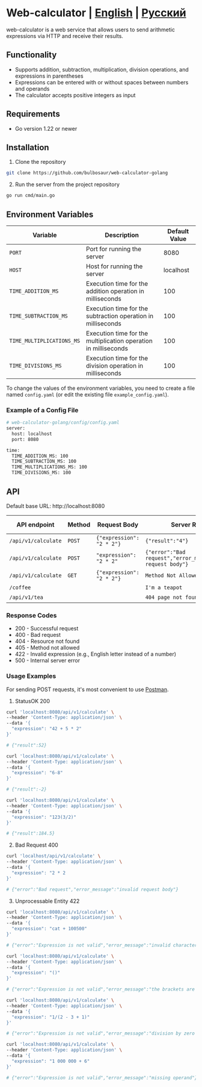 
# Web-calculator | [English](README.md) | [Русский](README.ru.md)

web-calculator is a web service that allows users to send arithmetic expressions via HTTP and receive their results.

## Functionality

- Supports addition, subtraction, multiplication, division operations, and expressions in parentheses
- Expressions can be entered with or without spaces between numbers and operands
- The calculator accepts positive integers as input

## Requirements

- Go version 1.22 or newer

## Installation

1. Clone the repository

```bash
git clone https://github.com/bulbosaur/web-calculator-golang
```

2. Run the server from the project repository
   
``` bash
go run cmd/main.go
```

## Environment Variables

| Variable                  | Description                                                    | Default Value |
|---------------------------|----------------------------------------------------------------|---------------|
| ```PORT```                      | Port for running the server                                    | 8080          |
| ```HOST```                      | Host for running the server                                    | localhost     |
| ```TIME_ADDITION_MS```          | Execution time for the addition operation in milliseconds      | 100           |
| ```TIME_SUBTRACTION_MS```       | Execution time for the subtraction operation in milliseconds   | 100           |
| ```TIME_MULTIPLICATIONS_MS```   | Execution time for the multiplication operation in milliseconds| 100           |
| ```TIME_DIVISIONS_MS```         | Execution time for the division operation in milliseconds      | 100           |

To change the values of the environment variables, you need to create a file named ```config.yaml``` (or edit the existing file ```example_config.yaml```).

### Example of a Config File

```bash
# web-calculator-golang/config/config.yaml
server:
  host: localhost
  port: 8080

time:
  TIME_ADDITION_MS: 100
  TIME_SUBTRACTION_MS: 100
  TIME_MULTIPLICATIONS_MS: 100
  TIME_DIVISIONS_MS: 100
```

## API

Default base URL: http://localhost:8080

| API endpoint | Method | Request Body | Server Response | Response Code |
|--------------|--------|--------------|-----------------|---------------|
| ```/api/v1/calculate``` | ```POST``` | ```{"expression": "2 * 2"}``` | ```{"result":"4"}``` | 200 |
| ```/api/v1/calculate``` | ```POST``` | ```"expression": "2 * 2"``` | ```{"error":"Bad request","error_message":"invalid request body"}``` | 400 |
| ```/api/v1/calculate``` | ```GET``` | ```{"expression": "2 * 2"}``` | ```Method Not Allowed``` | 405 |
| ```/coffee``` | | | ```I'm a teapot``` | 418 |
| ```/api/v1/tea``` | | | ```404 page not found``` | 404 |

### Response Codes

- 200 - Successful request
- 400 - Bad request
- 404 - Resource not found
- 405 - Method not allowed
- 422 - Invalid expression (e.g., English letter instead of a number)
- 500 - Internal server error

### Usage Examples

For sending POST requests, it's most convenient to use [Postman](https://www.postman.com/downloads/).

1. StatusOK 200

```bash
curl 'localhost:8080/api/v1/calculate' \
--header 'Content-Type: application/json' \
--data '{
  "expression": "42 + 5 * 2"
}'

# {"result":52}
```

```bash
curl 'localhost:8080/api/v1/calculate' \
--header 'Content-Type: application/json' \
--data '{
  "expression": "6-8"
}'

# {"result":-2}
```

```bash
curl 'localhost:8080/api/v1/calculate' \
--header 'Content-Type: application/json' \
--data '{
  "expression": "123(3/2)"
}'

# {"result":184.5}
```

2. Bad Request 400

```bash
curl 'localhost/api/v1/calculate' \
--header 'Content-Type: application/json' \
--data '{
  "expression": "2 * 2
}'

# {"error":"Bad request","error_message":"invalid request body"}
```

3. Unprocessable Entity 422

```bash
curl 'localhost:8080/api/v1/calculate' \
--header 'Content-Type: application/json' \
--data '{
  "expression": "cat + 100500"
}'

# {"error":"Expression is not valid","error_message":"invalid characters in expression"}
```

```bash
curl 'localhost:8080/api/v1/calculate' \
--header 'Content-Type: application/json' \
--data '{
  "expression": "()"
}'

# {"error":"Expression is not valid","error_message":"the brackets are empty"}
```

```bash
curl 'localhost:8080/api/v1/calculate' \
--header 'Content-Type: application/json' \
--data '{
  "expression": "1/(2 - 3 + 1)"
}'

# {"error":"Expression is not valid","error_message":"division by zero is not allowed"}
```

```bash
curl 'localhost:8080/api/v1/calculate' \
--header 'Content-Type: application/json' \
--data '{
  "expression": "1 000 000 + 6"
}'

# {"error":"Expression is not valid","error_message":"missing operand"}
```
